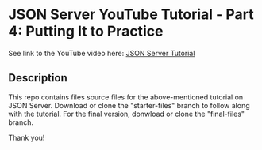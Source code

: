 # JSON Server YouTube Tutorial - Part 4: Putting It to Practice

See link to the YouTube video here: [JSON Server Tutorial](https://wondrous-kheer-3bef24.netlify.app/)

## Description
This repo contains files source files for the above-mentioned tutorial on JSON Server. Download or clone the "starter-files" branch to follow along with the tutorial. For the final version, donwload or clone the "final-files" branch.

Thank you!




